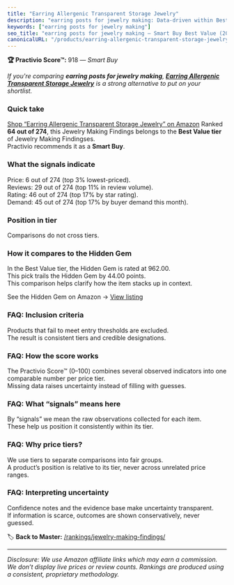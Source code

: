 ```yaml
---
title: "Earring Allergenic Transparent Storage Jewelry"
description: "earring posts for jewelry making: Data-driven within Best Value ranking using the Practivio Score™. Positioned by quality, value, demand, findability, momentum."
keywords: ["earring posts for jewelry making"]
seo_title: "earring posts for jewelry making — Smart Buy Best Value (2025)"
canonicalURL: "/products/earring-allergenic-transparent-storage-jewelry-B082ZYXQ8Y/"
---
```


**🏆 Practivio Score™:** 918 — _Smart Buy_


*If you're comparing **earring posts for jewelry making**, **[Earring Allergenic Transparent Storage Jewelry](https://www.amazon.com/dp/B082ZYXQ8Y?tag=practivio-20)** is a strong alternative to put on your shortlist.*
### Quick take
[Shop “Earring Allergenic Transparent Storage Jewelry” on Amazon](https://www.amazon.com/dp/B082ZYXQ8Y?tag=practivio-20)
Ranked **64 out of 274**, this Jewelry Making Findings belongs to the **Best Value tier** of Jewelry Making Findingses.  
Practivio recommends it as a **Smart Buy**.

### What the signals indicate
Price: 6 out of 274 (top 3% lowest-priced).  
Reviews: 29 out of 274 (top 11% in review volume).  
Rating: 46 out of 274 (top 17% by star rating).  
Demand: 45 out of 274 (top 17% by buyer demand this month).

### Position in tier
Comparisons do not cross tiers.

### How it compares to the Hidden Gem
In the Best Value tier, the Hidden Gem is rated at 962.00.  
This pick trails the Hidden Gem by 44.00 points.  
This comparison helps clarify how the item stacks up in context.  

See the Hidden Gem on Amazon → [View listing](https://www.amazon.com/dp/B07TC687GQ?tag=practivio-20)

### FAQ: Inclusion criteria
Products that fail to meet entry thresholds are excluded.  
The result is consistent tiers and credible designations.

### FAQ: How the score works
The Practivio Score™ (0–100) combines several observed indicators into one comparable number per price tier.  
Missing data raises uncertainty instead of filling with guesses.

### FAQ: What “signals” means here
By “signals” we mean the raw observations collected for each item.  
These help us position it consistently within its tier.

### FAQ: Why price tiers?
We use tiers to separate comparisons into fair groups.  
A product’s position is relative to its tier, never across unrelated price ranges.

### FAQ: Interpreting uncertainty
Confidence notes and the evidence base make uncertainty transparent.  
If information is scarce, outcomes are shown conservatively, never guessed.


🏷️ **Back to Master:** [/rankings/jewelry-making-findings/](/rankings/jewelry-making-findings/)

---
_Disclosure: We use Amazon affiliate links which may earn a commission. We don’t display live prices or review counts. Rankings are produced using a consistent, proprietary methodology._
